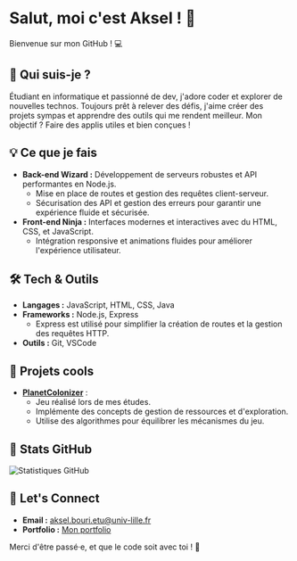 # Salut, moi c'est Aksel ! 👾

Bienvenue sur mon GitHub ! 💻

## 🤖 Qui suis-je ?

Étudiant en informatique et passionné de dev, j'adore coder et explorer de nouvelles technos. Toujours prêt à relever des défis, j'aime créer des projets sympas et apprendre des outils qui me rendent meilleur. 
Mon objectif ? Faire des applis utiles et bien conçues !

## 💡 Ce que je fais

- **Back-end Wizard :** Développement de serveurs robustes et API performantes en Node.js.
  - Mise en place de routes et gestion des requêtes client-serveur.
  - Sécurisation des API et gestion des erreurs pour garantir une expérience fluide et sécurisée.
- **Front-end Ninja :** Interfaces modernes et interactives avec du HTML, CSS, et JavaScript.
  - Intégration responsive et animations fluides pour améliorer l'expérience utilisateur.

## 🛠️ Tech & Outils

- **Langages :** JavaScript, HTML, CSS, Java
- **Frameworks :** Node.js, Express
  - Express est utilisé pour simplifier la création de routes et la gestion des requêtes HTTP.
- **Outils :** Git, VSCode

## 🌟 Projets cools

- **[PlanetColonizer](https://github.com/Aksel-B/PlanetColonizer)** :
  - Jeu réalisé lors de mes études.
  - Implémente des concepts de gestion de ressources et d'exploration.
  - Utilise des algorithmes pour équilibrer les mécanismes du jeu.

## 👀 Stats GitHub

![Statistiques GitHub](https://github-readme-stats.vercel.app/api?username=aksel&show_icons=true&theme=radical)

## 📢 Let's Connect

- **Email :** aksel.bouri.etu@univ-lille.fr
- **Portfolio :** [Mon portfolio](aksel-b.fr)

Merci d'être passé·e, et que le code soit avec toi ! 🚀
